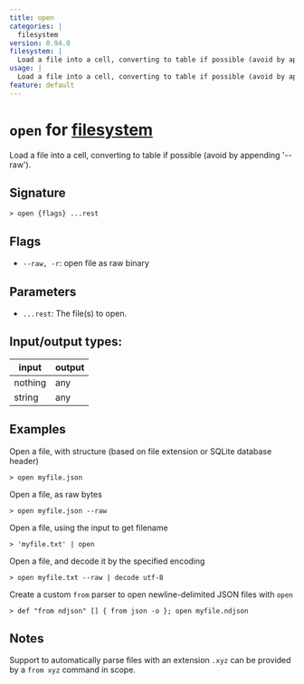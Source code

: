 ```yaml
---
title: open
categories: |
  filesystem
version: 0.94.0
filesystem: |
  Load a file into a cell, converting to table if possible (avoid by appending '--raw').
usage: |
  Load a file into a cell, converting to table if possible (avoid by appending '--raw').
feature: default
---
```

<!-- This file is automatically generated. Please edit the command in https://github.com/nushell/nushell instead. -->

# `open` for [filesystem](/commands/categories/filesystem.md)

<div class='command-title'>Load a file into a cell, converting to table if possible (avoid by appending &#x27;--raw&#x27;).</div>

## Signature

```> open {flags} ...rest```

## Flags

 -  `--raw, -r`: open file as raw binary

## Parameters

 -  `...rest`: The file(s) to open.


## Input/output types:

| input   | output |
| ------- | ------ |
| nothing | any    |
| string  | any    |
## Examples

Open a file, with structure (based on file extension or SQLite database header)
```nu
> open myfile.json

```

Open a file, as raw bytes
```nu
> open myfile.json --raw

```

Open a file, using the input to get filename
```nu
> 'myfile.txt' | open

```

Open a file, and decode it by the specified encoding
```nu
> open myfile.txt --raw | decode utf-8

```

Create a custom `from` parser to open newline-delimited JSON files with `open`
```nu
> def "from ndjson" [] { from json -o }; open myfile.ndjson

```

## Notes
Support to automatically parse files with an extension `.xyz` can be provided by a `from xyz` command in scope.